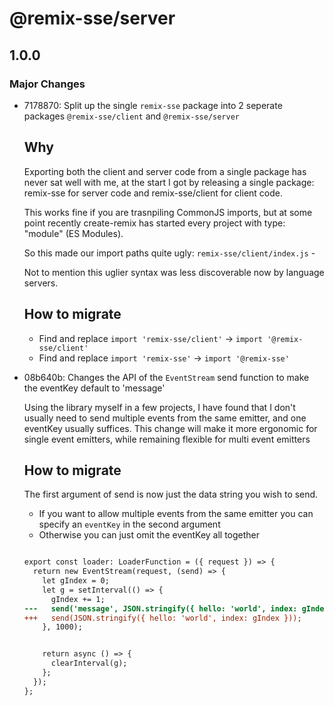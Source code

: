 # @remix-sse/server

## 1.0.0

### Major Changes

- 7178870: Split up the single `remix-sse` package into 2 seperate packages `@remix-sse/client` and `@remix-sse/server`

  ## Why

  Exporting both the client and server code from a single package has never sat well with me, at the start I got by releasing a single package: remix-sse for server code and remix-sse/client for client code.

  This works fine if you are trasnpiling CommonJS imports, but at some point recently create-remix has started every project with type: "module" (ES Modules).

  So this made our import paths quite ugly:
  `remix-sse/client/index.js` -

  Not to mention this uglier syntax was less discoverable now by language servers.

  ## How to migrate

  - Find and replace `import 'remix-sse/client'` -> `import '@remix-sse/client'`
  - Find and replace `import 'remix-sse'` -> `import '@remix-sse'`

- 08b640b: Changes the API of the `EventStream` send function to make the eventKey default to 'message'

  Using the library myself in a few projects, I have found that I don't usually need to send multiple events from the same emitter, and one eventKey usually suffices. This change will make it more ergonomic for single event emitters, while remaining flexible for multi event emitters

  ## How to migrate

  The first argument of send is now just the data string you wish to send.

  - If you want to allow multiple events from the same emitter you can specify an `eventKey` in the second argument
  - Otherwise you can just omit the eventKey all together

  ```diff

  export const loader: LoaderFunction = ({ request }) => {
    return new EventStream(request, (send) => {
      let gIndex = 0;
      let g = setInterval(() => {
        gIndex += 1;
  ---   send('message', JSON.stringify({ hello: 'world', index: gIndex }));
  +++   send(JSON.stringify({ hello: 'world', index: gIndex }));
      }, 1000);


      return async () => {
        clearInterval(g);
      };
    });
  };
  ```
